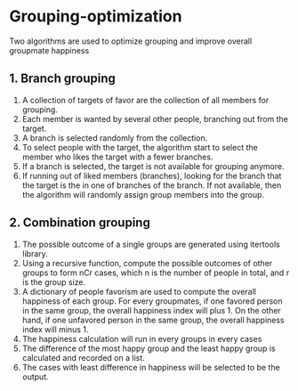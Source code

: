 # Grouping-optimization

Two algorithms are used to optimize grouping and improve overall groupmate happiness

## 1. Branch grouping
1. A collection of targets of favor are the collection of all members for grouping.
2. Each member is wanted by several other people, branching out from the target.
3. A branch is selected randomly from the collection.
4. To select people with the target, the algorithm start to select the member who likes the target with a fewer branches.
5. If a branch is selected, the target is not available for grouping anymore.
6. If running out of liked members (branches), looking for the branch that the target is the in one of branches of the branch. If not available, then the algorithm will randomly assign group members into the group.

## 2. Combination grouping
1. The possible outcome of a single groups are generated using itertools library.
2. Using a recursive function, compute the possible outcomes of other groups to form nCr cases, which n is the number of people in total, and r is the group size.
3. A dictionary of people favorism are used to compute the overall happiness of each group. For every groupmates, if one favored person in the same group, the overall happiness index will plus 1. On the other hand, if one unfavored person in the same group, the overall happiness index will minus 1.
4. The happiness calculation will run in every groups in every cases
5. The difference of the most happy group and the least happy group is calculated and recorded on a list.
6. The cases with least difference in happiness will be selected to be the output.

